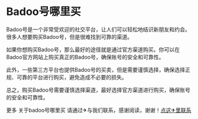 # Badoo号哪里买

Badoo号是一个非常受欢迎的社交平台，让人们可以轻松地结识新朋友和约会。很多人想要购买Badoo号，但是很难找到可靠的渠道。

如果你想购买Badoo号，那么最好的途径就是通过官方渠道购买。你可以在Badoo官方网站上购买真正的Badoo号，确保账号的安全和可靠性。

此外，一些第三方平台也提供Badoo号的买卖，但是需要谨慎选择，确保选择正规、可靠的平台进行购买，避免造成不必要的损失。

总之，购买Badoo号需要谨慎选择渠道，最好选择官方渠道进行购买，确保账号的安全和可靠性。

更多 关于badoo号哪里买 请通过✈与我们联系，感谢阅读，谢谢！[点这✈里联系](https://acc.k02.cc)